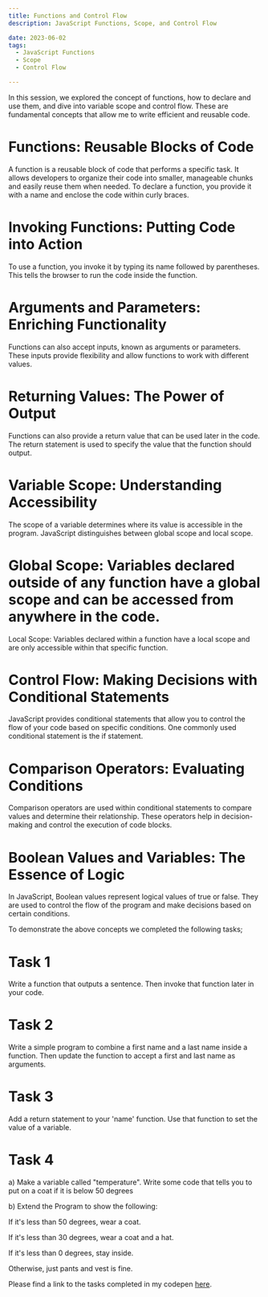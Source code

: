 ```yaml
---
title: Functions and Control Flow 
description: JavaScript Functions, Scope, and Control Flow

date: 2023-06-02
tags:
  - JavaScript Functions
  - Scope 
  - Control Flow

---
```

 

In this session, we explored the concept of functions, how to declare and use them, and dive into variable scope and control flow. These are fundamental concepts that allow me to write efficient and reusable code.

# Functions: Reusable Blocks of Code
A function is a reusable block of code that performs a specific task. It allows developers to organize their code into smaller, manageable chunks and easily reuse them when needed. To declare a function, you provide it with a name and enclose the code within curly braces.

# Invoking Functions: Putting Code into Action
To use a function, you invoke it by typing its name followed by parentheses. This tells the browser to run the code inside the function.

# Arguments and Parameters: Enriching Functionality
Functions can also accept inputs, known as arguments or parameters. These inputs provide flexibility and allow functions to work with different values.

# Returning Values: The Power of Output
Functions can also provide a return value that can be used later in the code. The return statement is used to specify the value that the function should output.

# Variable Scope: Understanding Accessibility
The scope of a variable determines where its value is accessible in the program. JavaScript distinguishes between global scope and local scope.

# Global Scope: Variables declared outside of any function have a global scope and can be accessed from anywhere in the code.
Local Scope: Variables declared within a function have a local scope and are only accessible within that specific function.

# Control Flow: Making Decisions with Conditional Statements
JavaScript provides conditional statements that allow you to control the flow of your code based on specific conditions. One commonly used conditional statement is the if statement.

# Comparison Operators: Evaluating Conditions
Comparison operators are used within conditional statements to compare values and determine their relationship. These operators help in decision-making and control the execution of code blocks.

# Boolean Values and Variables: The Essence of Logic
In JavaScript, Boolean values represent logical values of true or false. They are used to control the flow of the program and make decisions based on certain conditions.

To demonstrate the above concepts we completed the following tasks;

# Task 1

Write a function that outputs a sentence. Then invoke that function later in your code.

# Task 2

Write a simple program to combine a first name and a last name inside a function. Then update the function to accept a first and last name as arguments.

# Task 3

Add a return statement to your 'name' function. Use that function to set the value of a variable.

# Task 4

a) Make a variable called "temperature". Write some code that tells you to put on a coat if it is below 50 degrees

b) Extend the Program to show the following:


If it's less than 50 degrees, wear a coat.

If it's less than 30 degrees, wear a coat and a hat.

If it's less than 0 degrees, stay inside.

Otherwise, just pants and vest is fine.

Please find a link to the tasks completed in my codepen <a href="https://codepen.io/C-siegel31/pen/ExdLONX?editors=1111">here</a>.